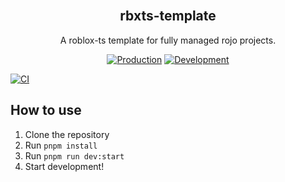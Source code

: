 <h2 align="center">
    <br />
    rbxts-template
</h2>

<p align="center">
    A roblox-ts template for fully managed rojo projects.
</p>

<div align="center">

   [![Production](https://img.shields.io/badge/production-000000?style=for-the-badge&logo=roblox&logoColor=d9e0ee)](https://www.roblox.com/games/133865936692148/Production-rbxts-template)
   [![Development](https://img.shields.io/badge/development-blue?style=for-the-badge&logo=robloxstudio&logoColor=d9e0ee)](https://www.roblox.com/games/73443510395636/Development-rbxts-template)
   
</div>

[![CI](https://github.com/eiei114/rbxts-template/actions/workflows/ci.yaml/badge.svg)](https://github.com/eiei114/rbxts-template/actions/workflows/ci.yaml)

## How to use

1. Clone the repository
2. Run `pnpm install`
3. Run `pnpm run dev:start`
4. Start development!
